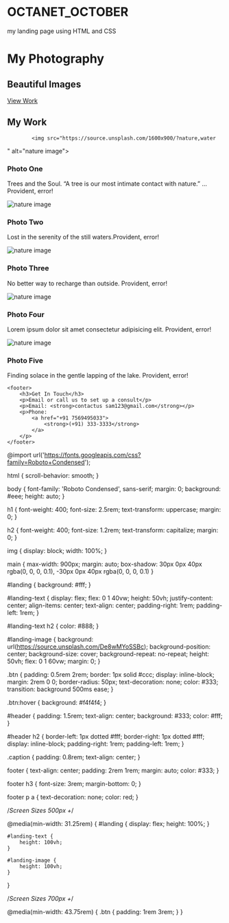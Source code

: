 # OCTANET_OCTOBER
my landing page using HTML and CSS
<!DOCTYPE html>
<html lang="en">
<head>
    <meta charset="UTF-8">
    <meta name="viewport" content="width=device-width,
    initial-scale=1.0">
    <meta http-equiv="X-UA-Compatible" content="ie=edge">
    <link rel="stylesheet" href="graph.css">
    <title>Photography project</title>
</head>

<body>
    <main>
        <!--Landing Area-->
        <div id="landing">
            <div id="landing-text">
                <div id="landing-text-inner">
                    <h1>My Photography</h1>
                    <h2>Beautiful Images</h2>
                    <a href="#images" class="btn" id="view-work">
                        View Work
                    </a>
                </div>
            </div>
            <div id="landing-image"></div>
        </div>
        <div id="images">
            <div id="header">
                <h2>My Work</h2>
            </div>

            <img src="https://source.unsplash.com/1600x900/?nature,water
" alt="nature image">
            <div class="caption">
                <h3>Photo One</h3>
                <p>Trees and the Soul. “A tree is our most intimate contact with nature.” ... Provident, error!</p>
            </div>
            <img src="https://source.unsplash.com/1600x900/?nature,trees
            " alt="nature image">
            <div class="caption">
                <h3>Photo Two</h3>
                <p> Lost in the serenity of the still waters.Provident, error!</p>
            </div>
            <img src="https://source.unsplash.com/1600x900/?nature,flowers
            " alt="nature image">
            <div class="caption">
                <h3>Photo Three</h3>
                <p>No better way to recharge than outside. Provident, error!</p>
            </div>
            <img src="https://source.unsplash.com/1600x900/?nature,animals
            " alt="nature image">
            <div class="caption">
                <h3>Photo Four</h3>
                <p>Lorem ipsum dolor sit amet consectetur adipisicing elit. Provident, error!</p>
            </div>
            <img src="https://source.unsplash.com/1600x900/?nature,clouds
            " alt="nature image">
            <div class="caption">
                <h3>Photo Five</h3>
                <p>Finding solace in the gentle lapping of the lake. Provident, error!</p>
            </div>
        </div>
    </main>

    <footer>
        <h3>Get In Touch</h3>
        <p>Email or call us to set up a consult</p>
        <p>Email: <strong>contactus sam123@gmail.com</strong></p>
        <p>Phone:
            <a href="+91 7569495033">
                <strong>(+91) 333-3333</strong>
            </a>
        </p>
    </footer>

</body>
 
</html>


@import url('https://fonts.googleapis.com/css?family=Roboto+Condensed');

html {
    scroll-behavior: smooth;
}

body {
    font-family: 'Roboto Condensed', sans-serif;
    margin: 0;
    background: #eee;
    height: auto;
}

h1 {
    font-weight: 400;
    font-size: 2.5rem;
    text-transform: uppercase;
    margin: 0;
}

h2 {
    font-weight: 400;
    font-size: 1.2rem;
    text-transform: capitalize;
    margin: 0;
}

img {
    display: block;
    width: 100%;
}

main {
    max-width: 900px;
    margin: auto;
    box-shadow: 30px 0px 40px rgba(0, 0, 0, 0.1), -30px 0px 40px rgba(0, 0, 0, 0.1)
}

#landing {
    background: #fff;
}

#landing-text {
    display: flex;
    flex: 0 1 40vw;
    height: 50vh;
    justify-content: center;
    align-items: center;
    text-align: center;
    padding-right: 1rem;
    padding-left: 1rem;
}

#landing-text h2 {
    color: #888;
}

#landing-image {
    background: url(https://source.unsplash.com/De8wMYoSSBc);
    background-position: center;
    background-size: cover;
    background-repeat: no-repeat;
    height: 50vh;
    flex: 0 1 60vw;
    margin: 0;
}

.btn {
    padding: 0.5rem 2rem;
    border: 1px solid #ccc;
    display: inline-block;
    margin: 2rem 0 0;
    border-radius: 50px;
    text-decoration: none;
    color: #333;
    transition: background 500ms ease;
}

.btn:hover {
    background: #f4f4f4;
}

#header {
    padding: 1.5rem;
    text-align: center;
    background: #333;
    color: #fff;
}

#header h2 {
    border-left: 1px dotted #fff;
    border-right: 1px dotted #fff;
    display: inline-block;
    padding-right: 1rem;
    padding-left: 1rem;
}

.caption {
    padding: 0.8rem;
    text-align: center;
}

footer {
    text-align: center;
    padding: 2rem 1rem;
    margin: auto;
    color: #333;
}

footer h3 {
    font-size: 3rem;
    margin-bottom: 0;
}

footer p a {
    text-decoration: none;
    color: red;
}

/*Screen Sizes 500px +*/

@media(min-width: 31.25rem) {
    #landing {
        display: flex;
        height: 100%;
    }

    #landing-text {
        height: 100vh;
    }

    #landing-image {
        height: 100vh;
    }
}

/*Screen Sizes 700px +*/

@media(min-width: 43.75rem) {
    .btn {
        padding: 1rem 3rem;
    }
}
